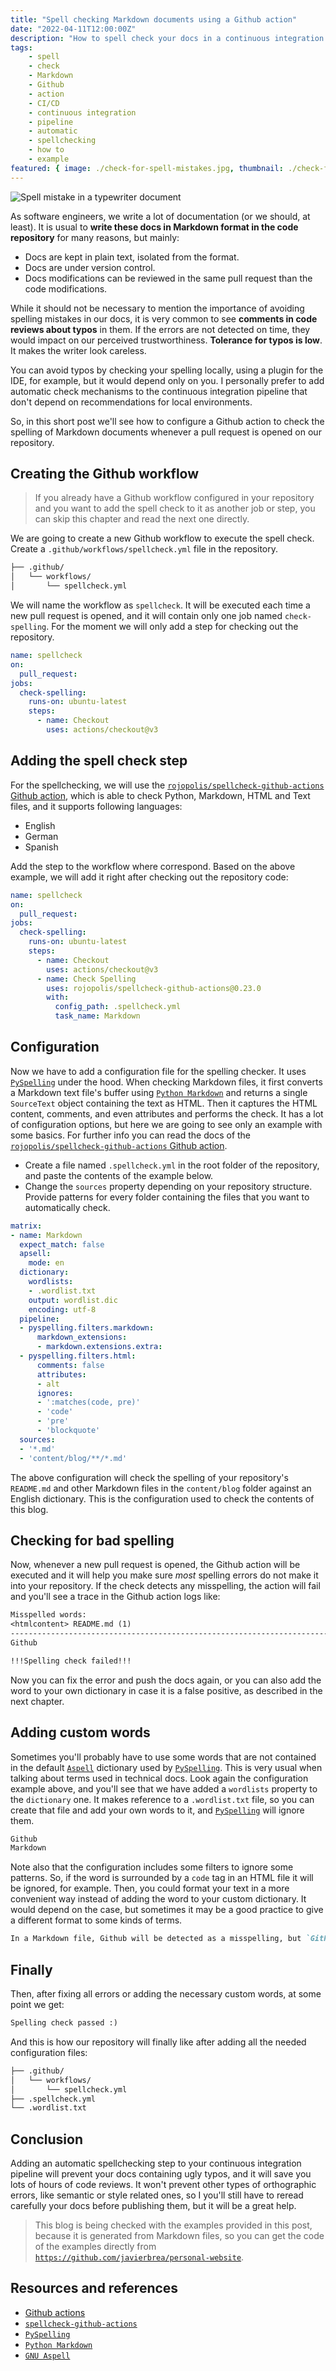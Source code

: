 ```yaml
---
title: "Spell checking Markdown documents using a Github action"
date: "2022-04-11T12:00:00Z"
description: "How to spell check your docs in a continuous integration pipeline"
tags:
    - spell
    - check
    - Markdown
    - Github
    - action
    - CI/CD
    - continuous integration
    - pipeline
    - automatic
    - spellchecking
    - how to
    - example
featured: { image: ./check-for-spell-mistakes.jpg, thumbnail: ./check-for-spell-mistakes_thumbnail.jpg }
---
```


![Spell mistake in a typewriter document](./check-for-spell-mistakes.jpg)

As software engineers, we write a lot of documentation (or we should, at least). It is usual to __write these docs in Markdown format in the code repository__ for many reasons, but mainly:

* Docs are kept in plain text, isolated from the format.
* Docs are under version control.
* Docs modifications can be reviewed in the same pull request than the code modifications.

While it should not be necessary to mention the importance of avoiding spelling mistakes in our docs, it is very common to see __comments in code reviews about typos__ in them. If the errors are not detected on time, they would impact on our perceived trustworthiness. __Tolerance for typos is low__. It makes the writer look careless.

You can avoid typos by checking your spelling locally, using a plugin for the IDE, for example, but it would depend only on you. I personally prefer to add automatic check mechanisms to the continuous integration pipeline that don't depend on recommendations for local environments.

So, in this short post we'll see how to configure a Github action to check the spelling of Markdown documents whenever a pull request is opened on our repository.

## Creating the Github workflow

> If you already have a Github workflow configured in your repository and you want to add the spell check to it as another job or step, you can skip this chapter and read the next one directly.

We are going to create a new Github workflow to execute the spell check. Create a `.github/workflows/spellcheck.yml` file in the repository.

```txt
├── .github/
│   └── workflows/
│       └── spellcheck.yml
```

We will name the workflow as `spellcheck`. It will be executed each time a new pull request is opened, and it will contain only one job named `check-spelling`. For the moment we will only add a step for checking out the repository.

```yaml
name: spellcheck
on:
  pull_request:
jobs:
  check-spelling:
    runs-on: ubuntu-latest
    steps:
      - name: Checkout
        uses: actions/checkout@v3
```

## Adding the spell check step

For the spellchecking, we will use the [`rojopolis/spellcheck-github-actions` Github action](https://github.com/rojopolis/spellcheck-github-actions), which is able to check Python, Markdown, HTML and Text files, and it supports following languages:

* English
* German
* Spanish

Add the step to the workflow where correspond. Based on the above example, we will add it right after checking out the repository code:

```yaml
name: spellcheck
on:
  pull_request:
jobs:
  check-spelling:
    runs-on: ubuntu-latest
    steps:
      - name: Checkout
        uses: actions/checkout@v3
      - name: Check Spelling
        uses: rojopolis/spellcheck-github-actions@0.23.0
        with:
          config_path: .spellcheck.yml
          task_name: Markdown
```

## Configuration

Now we have to add a configuration file for the spelling checker. It uses [`PySpelling`](https://facelessuser.github.io/pyspelling/) under the hood. When checking Markdown files, it first converts a Markdown text file's buffer using [`Python Markdown`](https://python-markdown.github.io/) and returns a single `SourceText` object containing the text as HTML. Then it captures the HTML content, comments, and even attributes and performs the check. It has a lot of configuration options, but here we are going to see only an example with some basics. For further info you can read the docs of the [`rojopolis/spellcheck-github-actions` Github action](https://github.com/rojopolis/spellcheck-github-actions).

* Create a file named `.spellcheck.yml` in the root folder of the repository, and paste the contents of the example below.
* Change the `sources` property depending on your repository structure. Provide patterns for every folder containing the files that you want to automatically check.

```yaml
matrix:
- name: Markdown
  expect_match: false
  apsell:
    mode: en
  dictionary:
    wordlists:
    - .wordlist.txt
    output: wordlist.dic
    encoding: utf-8
  pipeline:
  - pyspelling.filters.markdown:
      markdown_extensions:
      - markdown.extensions.extra:
  - pyspelling.filters.html:
      comments: false
      attributes:
      - alt
      ignores:
      - ':matches(code, pre)'
      - 'code'
      - 'pre'
      - 'blockquote'
  sources:
  - '*.md'
  - 'content/blog/**/*.md'
```

The above configuration will check the spelling of your repository's `README.md` and other Markdown files in the `content/blog` folder against an English dictionary. This is the configuration used to check the contents of this blog.

## Checking for bad spelling

Now, whenever a new pull request is opened, the Github action will be executed and it will help you make sure _most_ spelling errors do not make it into your repository. If the check detects any misspelling, the action will fail and you'll see a trace in the Github action logs like:

```txt
Misspelled words:
<htmlcontent> README.md (1)
--------------------------------------------------------------------------------
Github

!!!Spelling check failed!!!
```

Now you can fix the error and push the docs again, or you can also add the word to your own dictionary in case it is a false positive, as described in the next chapter.

## Adding custom words

Sometimes you'll probably have to use some words that are not contained in the default [`Aspell`](http://aspell.net/) dictionary used by [`PySpelling`](https://facelessuser.github.io/pyspelling/). This is very usual when talking about terms used in technical docs. Look again the configuration example above, and you'll see that we have added a `wordlists` property to the `dictionary` one. It makes reference to a `.wordlist.txt` file, so you can create that file and add your own words to it, and [`PySpelling`](https://facelessuser.github.io/pyspelling/) will ignore them.

```txt
Github
Markdown
```

Note also that the configuration includes some filters to ignore some patterns. So, if the word is surrounded by a `code` tag in an HTML file it will be ignored, for example. Then, you could format your text in a more convenient way instead of adding the word to your custom dictionary. It would depend on the case, but sometimes it may be a good practice to give a different format to some kinds of terms.

```md
In a Markdown file, Github will be detected as a misspelling, but `Github` won't.
```

## Finally

Then, after fixing all errors or adding the necessary custom words, at some point we get:

```txt
Spelling check passed :)
```

And this is how our repository will finally like after adding all the needed configuration files:

```txt
├── .github/
│   └── workflows/
│       └── spellcheck.yml
├── .spellcheck.yml
└── .wordlist.txt
```

## Conclusion

Adding an automatic spellchecking step to your continuous integration pipeline will prevent your docs containing ugly typos, and it will save you lots of hours of code reviews. It won't prevent other types of orthographic errors, like semantic or style related ones, so I you'll still have to reread carefully your docs before publishing them, but it will be  a great help.

> This blog is being checked with the examples provided in this post, because it is generated from Markdown files, so you can get the code of the examples directly from [`https://github.com/javierbrea/personal-website`](https://github.com/javierbrea/personal-website).

## Resources and references

* [Github actions](https://github.com/features/actions)
* [`spellcheck-github-actions`](https://github.com/rojopolis/spellcheck-github-actions)
* [`PySpelling`](https://facelessuser.github.io/pyspelling/)
* [`Python Markdown`](https://python-markdown.github.io/)
* [`GNU Aspell`](http://aspell.net/)
